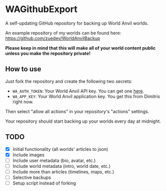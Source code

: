 # WAGithubExport

A self-updating GitHub repository for backing up World Anvil worlds.

An example repository of my worlds can be found here: https://github.com/zuedev/WorldAnvilBackup

**Please keep in mind that this will make all of your world content public unless you make the repository private!**

## How to use

Just fork the repository and create the following two secrets:

- `WA_AUTH_TOKEN`: Your World Anvil API key. You can get one [here](https://www.worldanvil.com/api/auth/key).
- `WA_APP_KEY`: Your World Anvil application key. You get this from Dimitris right now.

Then select "allow all actions" in your repository's "actions" settings.

Your repository should start backing up your worlds every day at midnight.

## TODO

- [x] Initial functionality (all worlds' articles to json)
- [x] Include images
- [ ] Include user metadata (bio, avatar, etc.)
- [ ] Include world metadata (intro, world date, etc.)
- [ ] Include more than articles (timelines, maps, etc.)
- [ ] Selective backups
- [ ] Setup script instead of forking
